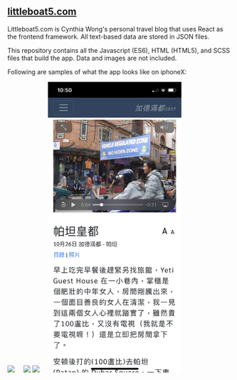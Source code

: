 ## [littleboat5.com](https://littleboat5.com)
Littleboat5.com is Cynthia Wong's personal travel blog that uses React as the frontend framework. All text-based data are stored in JSON files. 

This repository contains all the Javascript (ES6), HTML (HTML5), and SCSS files that build the app. Data and images are not included. 

Following are samples of what the app looks like on iphoneX:

<img src="assets/IMG_6032.PNG" width="300" />&nbsp;&nbsp;&nbsp;&nbsp;&nbsp;<img src="assets/IMG_6033.PNG" width="300" />
<img src="assets/IMG_6034.PNG" width="300" />&nbsp;&nbsp;&nbsp;&nbsp;&nbsp;<img src="assets/IMG_6035.PNG" width="300" />
